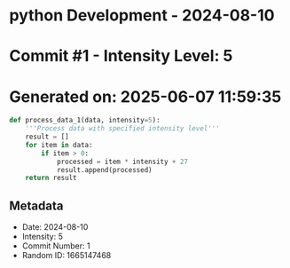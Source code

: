 ﻿# python Development - 2024-08-10
# Commit #1 - Intensity Level: 5
# Generated on: 2025-06-07 11:59:35
```python
def process_data_1(data, intensity=5):
    '''Process data with specified intensity level'''
    result = []
    for item in data:
        if item > 0:
            processed = item * intensity + 27
            result.append(processed)
    return result
```
## Metadata
- Date: 2024-08-10
- Intensity: 5
- Commit Number: 1
- Random ID: 1665147468
